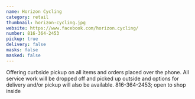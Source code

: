 ```yaml
---
name: Horizon Cycling
category: retail
thumbnail: horizon-cycling.jpg
website: https://www.facebook.com/horizon.cycling/
number: 816-364-2453
pickup: true
delivery: false
masks: false
masked: false
---
```


Offering curbside pickup on all items and orders placed over the phone. All service work will be dropped off and picked up outside and options for delivery and/or pickup will also be available. 816-364-2453; open to shop inside
